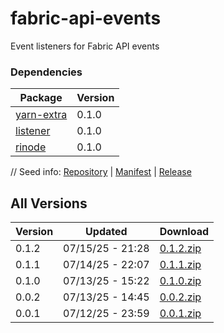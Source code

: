 # fabric-api-events

Event listeners for Fabric API events

### Dependencies

|Package|Version|
|---|---|
|[yarn-extra](../yarn-extra)|0.1.0|
|[listener](../listener)|0.1.0|
|[rinode](../rinode)|0.1.0|

// Seed info: [Repository](https://github.com/fabriccore/fabric-api-events-js) | [Manifest](https://raw.githubusercontent.com/fabriccore/fabric-api-events-js/refs/heads/master/package.json) | [Release](https://github.com/fabriccore/fabric-api-events-js/archive/refs/heads/master.zip)

## All Versions

|Version|Updated|Download|
|---|---|---|
|0.1.2|07/15/25 - 21:28|[0.1.2.zip](./releases/0.1.2.zip)|
|0.1.1|07/14/25 - 22:07|[0.1.1.zip](./releases/0.1.1.zip)|
|0.1.0|07/13/25 - 15:22|[0.1.0.zip](./releases/0.1.0.zip)|
|0.0.2|07/13/25 - 14:45|[0.0.2.zip](./releases/0.0.2.zip)|
|0.0.1|07/12/25 - 23:59|[0.0.1.zip](./releases/0.0.1.zip)|